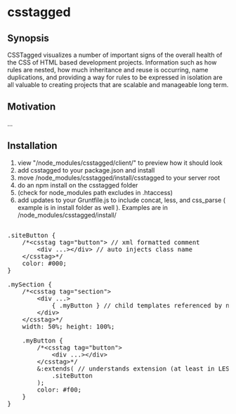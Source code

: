 # csstagged

## Synopsis

CSSTagged visualizes a number of important signs of the overall health of
the CSS of HTML based development projects. Information such as how rules are
nested, how much inheritance and reuse is occurring, name duplications, and
providing a way for rules to be expressed in isolation are all valuable to
creating projects that are scalable and manageable long term.

## Motivation

...

## Installation

1. view "/node_modules/csstagged/client/" to preview how it should look
2. add csstagged to your package.json and install
3. move /node_modules/csstagged/install/csstagged to your server root
4. do an npm install on the csstagged folder
5. (check for node_modules path excludes in .htaccess)
6. add updates to your Gruntfile.js to include concat, less, and css_parse (
    example is in install folder as well ). Examples are in
    /node_modules/csstagged/install/


<pre>

.siteButton {
    /*&lt;csstag tag="button"> // xml formatted comment
        &lt;div ...>&lt;/div> // auto injects class name
    &lt;/csstag>*/
    color: #000;
}

.mySection {
    /*&lt;csstag tag="section">
        &lt;div ...>
            { .myButton } // child templates referenced by name (or full selector)
        &lt;/div>
    &lt;/csstag>*/
    width: 50%; height: 100%;

    .myButton {
        /*&lt;csstag tag="button">
            &lt;div ...>&lt;/div>
        &lt;/csstag>*/
        &:extends( // understands extension (at least in LESS)
            .siteButton
        );    
        color: #f00;
    }
}

</pre>
